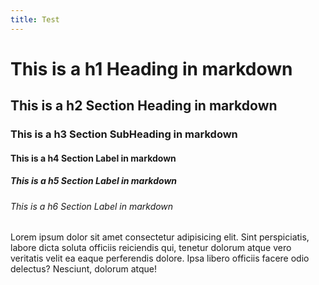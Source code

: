 ```yaml
---
title: Test
---
```


# This is a h1 Heading in markdown

## This is a h2 Section Heading in markdown

### This is a h3 Section SubHeading in markdown

#### This is a h4 Section Label in markdown

##### This is a h5 Section Label in markdown

###### This is a h6 Section Label in markdown

Lorem ipsum dolor sit amet consectetur adipisicing elit. Sint perspiciatis, labore dicta soluta officiis reiciendis qui, tenetur dolorum atque vero veritatis velit ea eaque perferendis dolore. Ipsa libero officiis facere odio delectus? Nesciunt, dolorum atque!

